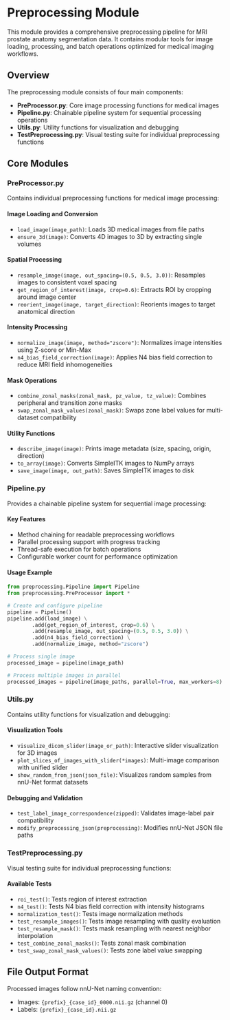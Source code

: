 # Preprocessing Module

This module provides a comprehensive preprocessing pipeline for MRI prostate anatomy segmentation data. It contains modular tools for image loading, processing, and batch operations optimized for medical imaging workflows.

## Overview

The preprocessing module consists of four main components:

- **PreProcessor.py**: Core image processing functions for medical images
- **Pipeline.py**: Chainable pipeline system for sequential processing operations  
- **Utils.py**: Utility functions for visualization and debugging
- **TestPreprocessing.py**: Visual testing suite for individual preprocessing functions

## Core Modules

### PreProcessor.py

Contains individual preprocessing functions for medical image processing:

#### Image Loading and Conversion
- `load_image(image_path)`: Loads 3D medical images from file paths
- `ensure_3d(image)`: Converts 4D images to 3D by extracting single volumes

#### Spatial Processing
- `resample_image(image, out_spacing=(0.5, 0.5, 3.0))`: Resamples images to consistent voxel spacing
- `get_region_of_interest(image, crop=0.6)`: Extracts ROI by cropping around image center
- `reorient_image(image, target_direction)`: Reorients images to target anatomical direction

#### Intensity Processing
- `normalize_image(image, method="zscore")`: Normalizes image intensities using Z-score or Min-Max
- `n4_bias_field_correction(image)`: Applies N4 bias field correction to reduce MRI field inhomogeneities

#### Mask Operations
- `combine_zonal_masks(zonal_mask, pz_value, tz_value)`: Combines peripheral and transition zone masks
- `swap_zonal_mask_values(zonal_mask)`: Swaps zone label values for multi-dataset compatibility

#### Utility Functions
- `describe_image(image)`: Prints image metadata (size, spacing, origin, direction)
- `to_array(image)`: Converts SimpleITK images to NumPy arrays
- `save_image(image, out_path)`: Saves SimpleITK images to disk

### Pipeline.py

Provides a chainable pipeline system for sequential image processing:

#### Key Features
- Method chaining for readable preprocessing workflows
- Parallel processing support with progress tracking
- Thread-safe execution for batch operations
- Configurable worker count for performance optimization

#### Usage Example
```python
from preprocessing.Pipeline import Pipeline
from preprocessing.PreProcessor import *

# Create and configure pipeline
pipeline = Pipeline()
pipeline.add(load_image) \
        .add(get_region_of_interest, crop=0.6) \
        .add(resample_image, out_spacing=(0.5, 0.5, 3.0)) \
        .add(n4_bias_field_correction) \
        .add(normalize_image, method="zscore")

# Process single image
processed_image = pipeline(image_path)

# Process multiple images in parallel
processed_images = pipeline(image_paths, parallel=True, max_workers=8)
```

### Utils.py

Contains utility functions for visualization and debugging:

#### Visualization Tools
- `visualize_dicom_slider(image_or_path)`: Interactive slider visualization for 3D images
- `plot_slices_of_images_with_slider(*images)`: Multi-image comparison with unified slider
- `show_random_from_json(json_file)`: Visualizes random samples from nnU-Net format datasets

#### Debugging and Validation
- `test_label_image_correspondence(zipped)`: Validates image-label pair compatibility
- `modify_preprocessing_json(preprocessing)`: Modifies nnU-Net JSON file paths

### TestPreprocessing.py

Visual testing suite for individual preprocessing functions:

#### Available Tests
- `roi_test()`: Tests region of interest extraction
- `n4_test()`: Tests N4 bias field correction with intensity histograms
- `normalization_test()`: Tests image normalization methods
- `test_resample_images()`: Tests image resampling with quality evaluation
- `test_resample_mask()`: Tests mask resampling with nearest neighbor interpolation
- `test_combine_zonal_masks()`: Tests zonal mask combination
- `test_swap_zonal_mask_values()`: Tests zone label value swapping

## File Output Format

Processed images follow nnU-Net naming convention:
- Images: `{prefix}_{case_id}_0000.nii.gz` (channel 0)
- Labels: `{prefix}_{case_id}.nii.gz`
